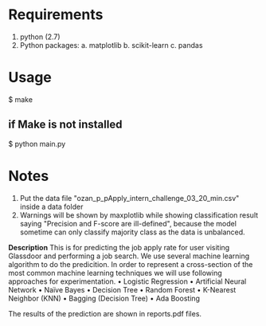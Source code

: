 **Requirements**
=============

1. python (2.7)
2. Python packages:
	a. matplotlib
	b. scikit-learn
	c. pandas


**Usage**
======

$ make

if Make is not installed
------------------------
$ python main.py


**Notes**
=====

1. Put the data file  "ozan_p_pApply_intern_challenge_03_20_min.csv" inside a data folder
2. Warnings will be shown by maxplotlib while showing classification result saying "Precision and F-score are ill-defined",
   because the model sometime can only classify majority class as the data is unbalanced.
   
**Description**
This is for predicting the job apply rate for user visiting Glassdoor and performing a job search. We use several machine learning algorithm to do the predicition.
In order to represent a cross-section of the most common machine learning techniques we will use following
approaches for experimentation.
• Logistic Regression
• Artificial Neural Network
• Naïve Bayes
• Decision Tree
• Random Forest
• K-Nearest Neighbor (KNN)
• Bagging (Decision Tree)
• Ada Boosting

The results of the prediction are shown in reports.pdf files.
